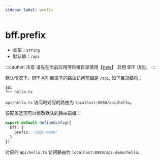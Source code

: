 ```yaml
---
sidebar_label: prefix
---
```


# bff.prefix



* 类型：`string`
* 默认值：`/api`

:::caution 注意
请先在当前应用项目根目录使用【[new](/docs/apis/app/commands/new)】 启用 BFF 功能。
:::

默认情况下，BFF API 目录下的路由访问前缀是 `/api`, 如下目录结构：

```bash
api
└── hello.ts
```

`api/hello.ts` 访问时对应的路由为 `localhost:8080/api/hello`。


该配置选项可以修改默认的路由前缀：

```typescript title="modern.config.ts"
export default defineConfig({
  bff: {
    prefix: '/api-demo'
  }
})
```

对应的 `api/hello.ts` 访问路由为 `localhost:8080/api-demo/hello`。

